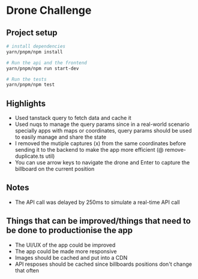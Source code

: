 # Drone Challenge

## Project setup

```sh
# install dependencies
yarn/pnpm/npm install

# Run the api and the frontend
yarn/pnpm/npm run start-dev

# Run the tests
yarn/pnpm/npm test
```

## Highlights

-   Used tanstack query to fetch data and cache it
-   Used nuqs to manage the query params since in a real-world scenario specially apps with maps or coordinates, query params should be used to easily manage and share the state
-   I removed the mutiple captures (x) from the same coordinates before sending it to the backend to make the app more efficient (@ remove-duplicate.ts util)
-   You can use arrow keys to navigate the drone and Enter to capture the billboard on the current position

## Notes

-   The API call was delayed by 250ms to simulate a real-time API call

## Things that can be improved/things that need to be done to productionise the app

-   The UI/UX of the app could be improved
-   The app could be made more responsive
-   Images should be cached and put into a CDN
-   API resposes should be cached since billboards positions don't change that often
